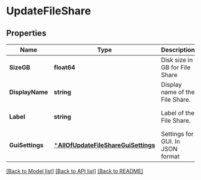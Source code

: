 # UpdateFileShare

## Properties
Name | Type | Description | Notes
------------ | ------------- | ------------- | -------------
**SizeGB** | **float64** | Disk size in GB for File Share | [optional] [default to null]
**DisplayName** | **string** | Display name of the File Share. | [optional] [default to null]
**Label** | **string** | Label of the File Share. | [optional] [default to null]
**GuiSettings** | [***AllOfUpdateFileShareGuiSettings**](AllOfUpdateFileShareGuiSettings.md) | Settings for GUI. In JSON format | [optional] [default to null]

[[Back to Model list]](../README.md#documentation-for-models) [[Back to API list]](../README.md#documentation-for-api-endpoints) [[Back to README]](../README.md)

